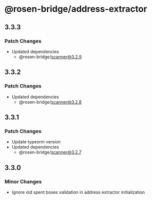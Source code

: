 # @rosen-bridge/address-extractor

## 3.3.3

### Patch Changes

- Updated dependencies
  - @rosen-bridge/scanner@3.2.9

## 3.3.2

### Patch Changes

- Updated dependencies
  - @rosen-bridge/scanner@3.2.8

## 3.3.1

### Patch Changes

- Update typeorm version
- Updated dependencies
  - @rosen-bridge/scanner@3.2.7

## 3.3.0

### Minor Changes

- Ignore old spent boxes validation in address extractor initialization

